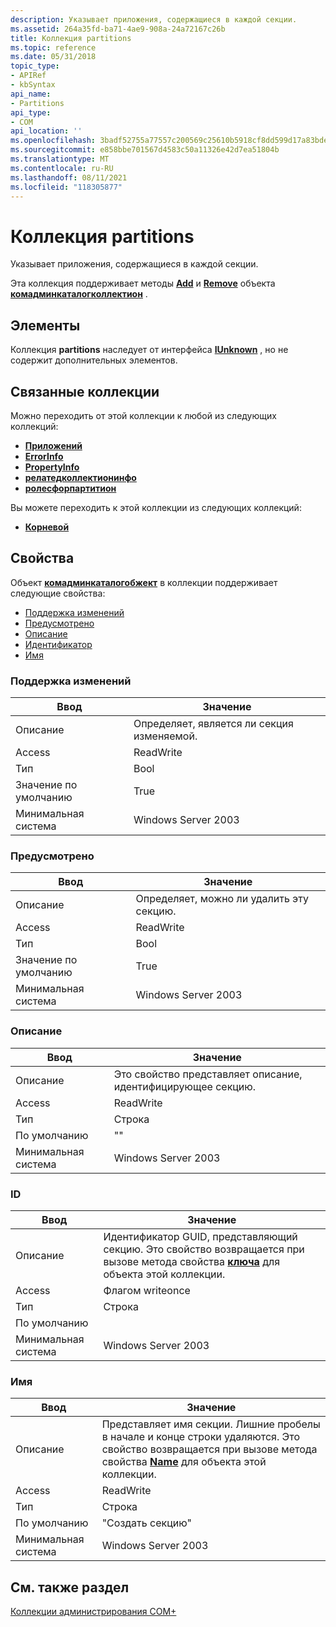 ```yaml
---
description: Указывает приложения, содержащиеся в каждой секции.
ms.assetid: 264a35fd-ba71-4ae9-908a-24a72167c26b
title: Коллекция partitions
ms.topic: reference
ms.date: 05/31/2018
topic_type:
- APIRef
- kbSyntax
api_name:
- Partitions
api_type:
- COM
api_location: ''
ms.openlocfilehash: 3badf52755a77557c200569c25610b5918cf8dd599d17a83bdebb5c4ddfa6801
ms.sourcegitcommit: e858bbe701567d4583c50a11326e42d7ea51804b
ms.translationtype: MT
ms.contentlocale: ru-RU
ms.lasthandoff: 08/11/2021
ms.locfileid: "118305877"
---
```

# <a name="partitions-collection"></a>Коллекция partitions

Указывает приложения, содержащиеся в каждой секции.

Эта коллекция поддерживает методы [**Add**](/windows/desktop/api/ComAdmin/nf-comadmin-icatalogcollection-add) и [**Remove**](/windows/desktop/api/ComAdmin/nf-comadmin-icatalogcollection-remove) объекта [**комадминкаталогколлектион**](comadmincatalogcollection.md) .

## <a name="members"></a>Элементы

Коллекция **partitions** наследует от интерфейса [**IUnknown**](/windows/desktop/api/unknwn/nn-unknwn-iunknown) , но не содержит дополнительных элементов.

## <a name="related-collections"></a>Связанные коллекции

Можно переходить от этой коллекции к любой из следующих коллекций:

-   [**Приложений**](applications.md)
-   [**ErrorInfo**](errorinfo.md)
-   [**PropertyInfo**](propertyinfo.md)
-   [**релатедколлектионинфо**](relatedcollectioninfo.md)
-   [**ролесфорпартитион**](rolesforpartition.md)

Вы можете переходить к этой коллекции из следующих коллекций:

-   [**Корневой**](root.md)

## <a name="properties"></a>Свойства

Объект [**комадминкаталогобжект**](comadmincatalogobject.md) в коллекции поддерживает следующие свойства:

-   [Поддержка изменений](#changeable)
-   [Предусмотрено](#deleteable)
-   [Описание](#description)
-   [Идентификатор](#partitions-collection)
-   [Имя](#name)

### <a name="changeable"></a>Поддержка изменений



| Ввод | Значение |
|----------------|--------------------------------------------------|
| Описание    | Определяет, является ли секция изменяемой. |
| Access         | ReadWrite                                        |
| Тип           | Bool                                             |
| Значение по умолчанию        | True                                             |
| Минимальная система | Windows Server 2003                              |



 

### <a name="deleteable"></a>Предусмотрено



| Ввод | Значение |
|----------------|---------------------------------------------------|
| Описание    | Определяет, можно ли удалить эту секцию. |
| Access         | ReadWrite                                         |
| Тип           | Bool                                              |
| Значение по умолчанию        | True                                              |
| Минимальная система | Windows Server 2003                               |



 

### <a name="description"></a>Описание



| Ввод | Значение |
|----------------|---------------------------------------------------------------------|
| Описание    | Это свойство представляет описание, идентифицирующее секцию. |
| Access         | ReadWrite                                                           |
| Тип           | Строка                                                              |
| По умолчанию        | ""                                                                  |
| Минимальная система | Windows Server 2003                                                 |



 

### <a name="id"></a>ID



| Ввод | Значение |
|----------------|--------------------------------------------------------------------------------------------------------------------------------------------------------------------|
| Описание    | Идентификатор GUID, представляющий секцию. Это свойство возвращается при вызове метода свойства [**ключа**](/windows/desktop/api/ComAdmin/nf-comadmin-icatalogobject-get_key) для объекта этой коллекции. |
| Access         | Флагом writeonce                                                                                                                                                          |
| Тип           | Строка                                                                                                                                                             |
| По умолчанию        | <Generated>                                                                                                                                                  |
| Минимальная система | Windows Server 2003                                                                                                                                                |



 

### <a name="name"></a>Имя



| Ввод | Значение |
|----------------|----------------------------------------------------------------------------------------------------------------------------------------------------------------------------------------------------------------------------------------|
| Описание    | Представляет имя секции. Лишние пробелы в начале и конце строки удаляются. Это свойство возвращается при вызове метода свойства [**Name**](/windows/desktop/api/ComAdmin/nf-comadmin-icatalogobject-get_name) для объекта этой коллекции. |
| Access         | ReadWrite                                                                                                                                                                                                                              |
| Тип           | Строка                                                                                                                                                                                                                                 |
| По умолчанию        | "Создать секцию"                                                                                                                                                                                                                        |
| Минимальная система | Windows Server 2003                                                                                                                                                                                                                    |



 

## <a name="see-also"></a>См. также раздел

<dl> <dt>

[Коллекции администрирования COM+](com--administration-collections.md)
</dt> </dl>

 

 
